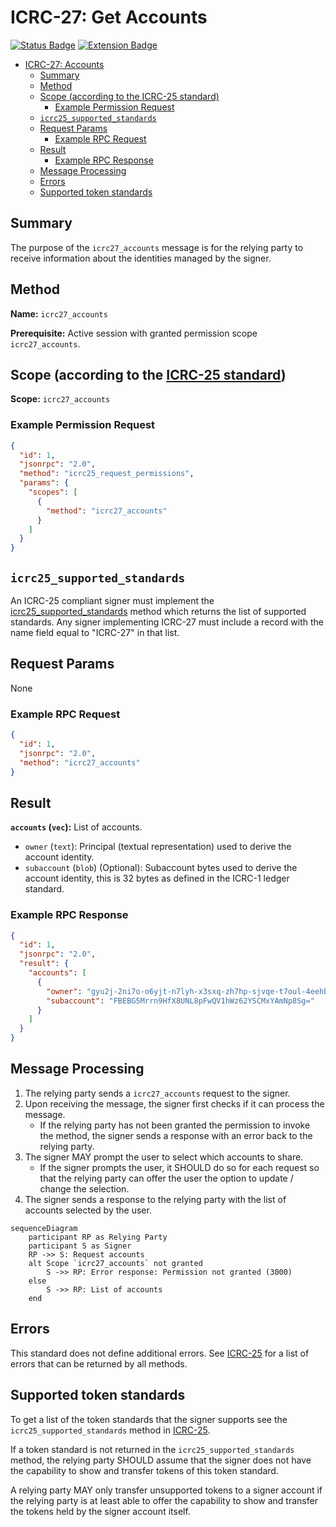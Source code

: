 # ICRC-27: Get Accounts

[![Status Badge](https://img.shields.io/badge/STATUS-DRAFT-ffcc00.svg)](https://github.com/orgs/dfinity/projects/31)
[![Extension Badge](https://img.shields.io/badge/Extends-ICRC--25-ffcc222.svg)](./icrc_25_signer_interaction_standard.md)

<!-- TOC -->
* [ICRC-27: Accounts](#icrc-27-get-accounts)
  * [Summary](#summary)
  * [Method](#method)
  * [Scope (according to the ICRC-25 standard)](#scope-according-to-the-icrc-25-standard)
    * [Example Permission Request](#example-permission-request)
  * [`icrc25_supported_standards`](#icrc25_supported_standards)
  * [Request Params](#request-params)
    * [Example RPC Request](#example-rpc-request)
  * [Result](#result)
    * [Example RPC Response](#example-rpc-response)
  * [Message Processing](#message-processing)
  * [Errors](#errors)
  * [Supported token standards](#supported-token-standards)
<!-- TOC -->

## Summary

The purpose of the `icrc27_accounts` message is for the relying party to receive information about the identities
managed by the signer.

## Method

**Name:** `icrc27_accounts`

**Prerequisite:** Active session with granted permission scope `icrc27_accounts`.

## Scope (according to the [ICRC-25 standard](./icrc_25_signer_interaction_standard.md))

**Scope:** `icrc27_accounts`

### Example Permission Request

```json
{
  "id": 1,
  "jsonrpc": "2.0",
  "method": "icrc25_request_permissions",
  "params": {
    "scopes": [
      {
        "method": "icrc27_accounts"
      }
    ]
  }
}
```

## `icrc25_supported_standards`

An ICRC-25 compliant signer must implement
the [icrc25_supported_standards](./icrc_25_signer_interaction_standard.md#icrc25_supported_standards) method which
returns the list of supported standards. Any signer implementing ICRC-27 must include a record with the name field equal
to "ICRC-27" in that list.

## Request Params

None

### Example RPC Request

```json
{
  "id": 1,
  "jsonrpc": "2.0",
  "method": "icrc27_accounts"
}
```

## Result

**`accounts` (`vec`):** List of accounts.

- `owner` (`text`): Principal (textual representation) used to derive the account identity.
- `subaccount` (`blob`) (Optional): Subaccount bytes used to derive the account identity, this is 32 bytes as defined in
  the ICRC-1 ledger standard.

### Example RPC Response

```json
{
  "id": 1,
  "jsonrpc": "2.0",
  "result": {
    "accounts": [
      {
        "owner": "gyu2j-2ni7o-o6yjt-n7lyh-x3sxq-zh7hp-sjvqe-t7oul-4eehb-2gvtt-jae",
        "subaccount": "FBEBG5Mrrn9HfX8UNL8pFwQV1hWz62YSCMxYAmNp8Sg="
      }
    ]
  }
}
```

## Message Processing

1. The relying party sends a `icrc27_accounts` request to the signer.
2. Upon receiving the message, the signer first checks if it can process the message.
    - If the relying party has not been granted the permission to invoke the method,
      the signer sends a response with an error back to the relying party.
3. The signer MAY prompt the user to select which accounts to share.
    - If the signer prompts the user, it SHOULD do so for each request so that the
      relying party can offer the user the option to update / change the selection.
4. The signer sends a response to the relying party with the list of accounts selected by the user.

```mermaid
sequenceDiagram
    participant RP as Relying Party
    participant S as Signer
    RP ->> S: Request accounts
    alt Scope `icrc27_accounts` not granted
        S ->> RP: Error response: Permission not granted (3000)
    else
        S ->> RP: List of accounts
    end
```

## Errors

This standard does not define additional errors. See [ICRC-25](./icrc_25_signer_interaction_standard.md#errors-4) for a
list of errors that can be returned by all methods.

## Supported token standards

To get a list of the token standards that the signer supports see the `icrc25_supported_standards` method
in [ICRC-25](./icrc_25_signer_interaction_standard.md#icrc25_supported_standards).

If a token standard is not returned in the `icrc25_supported_standards` method, the relying party SHOULD assume that the
signer does not have the capability to show and transfer tokens of this token standard.

A relying party MAY only transfer unsupported tokens to a signer account if the relying party is at least able to offer
the capability to show and transfer the tokens held by the signer account itself.
